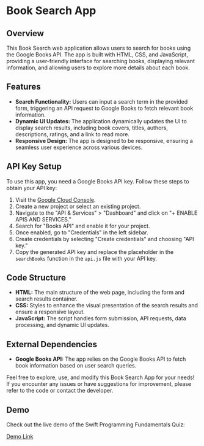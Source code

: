 # Book Search App

## Overview
This Book Search web application allows users to search for books using the Google Books API. The app is built with HTML, CSS, and JavaScript, providing a user-friendly interface for searching books, displaying relevant information, and allowing users to explore more details about each book.

## Features
- **Search Functionality:** Users can input a search term in the provided form, triggering an API request to Google Books to fetch relevant book information.
- **Dynamic UI Updates:** The application dynamically updates the UI to display search results, including book covers, titles, authors, descriptions, ratings, and a link to read more.
- **Responsive Design:** The app is designed to be responsive, ensuring a seamless user experience across various devices.


## API Key Setup
To use this app, you need a Google Books API key. Follow these steps to obtain your API key:

1. Visit the [Google Cloud Console](https://console.cloud.google.com/).
2. Create a new project or select an existing project.
3. Navigate to the "API & Services" > "Dashboard" and click on "+ ENABLE APIS AND SERVICES."
4. Search for "Books API" and enable it for your project.
5. Once enabled, go to "Credentials" in the left sidebar.
6. Create credentials by selecting "Create credentials" and choosing "API key."
7. Copy the generated API key and replace the placeholder in the `searchBooks` function in the `api.js` file with your API key.

## Code Structure
- **HTML:** The main structure of the web page, including the form and search results container.
- **CSS:** Styles to enhance the visual presentation of the search results and ensure a responsive layout.
- **JavaScript:** The script handles form submission, API requests, data processing, and dynamic UI updates.

## External Dependencies
- **Google Books API:** The app relies on the Google Books API to fetch book information based on user search queries.


Feel free to explore, use, and modify this Book Search App for your needs! If you encounter any issues or have suggestions for improvement, please refer to the code or contact the developer.


## Demo

Check out the live demo of the Swift Programming Fundamentals Quiz:

[Demo Link](https://mjafory.github.io/BookSearch)